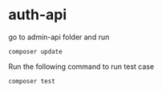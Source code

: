 # auth-api

go to admin-api folder and run

    composer update

Run the following command to run test case

    composer test
